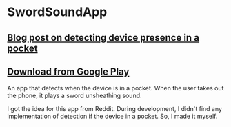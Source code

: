 # SwordSoundApp

## [Blog post on detecting device presence in a pocket](https://ivanludvig.github.io/blog/2019/06/21/detecting-device-in-a-pocket-android.html)
## [Download from Google Play](https://play.google.com/store/apps/details?id=ru.ivanludvig.sword)

An app that detects when the device is in a pocket. When the user takes out the phone, it plays a sword unsheathing sound.

I got the idea for this app from Reddit. During development, I didn't find any implementation of detection if the device in a pocket. So, I made it myself.

